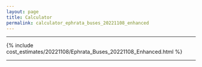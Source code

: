 ```yaml
---
layout: page
title: Calculator
permalink: calculator_ephrata_buses_20221108_enhanced
---
```


___

{% include cost_estimates/20221108/Ephrata_Buses_20221108_Enhanced.html %}

___


